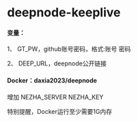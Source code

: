 # deepnode-keeplive

#### 变量：

1、 GT_PW，github账号密码，格式:账号 密码

2、 DEEP_URL，deepnode公开链接

#### Docker：daxia2023/deepnode

增加 NEZHA_SERVER NEZHA_KEY 

特别提醒，Docker运行至少需要1G内存
